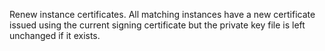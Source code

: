 Renew instance certificates. All matching instances have a new
certificate issued using the current signing certificate but the
private key file is left unchanged if it exists.
